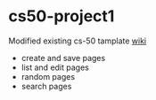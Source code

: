 # cs50-project1

Modified existing cs-50 tamplate [wiki](https://cdn.cs50.net/web/2020/spring/projects/1/wiki.zip) 
* create and save pages
* list and edit pages
* random pages
* search pages
